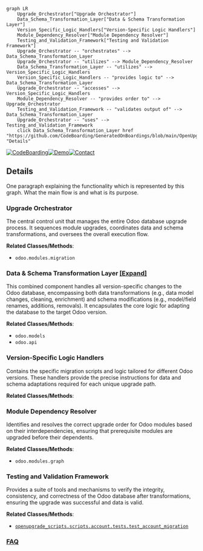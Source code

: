 ```mermaid
graph LR
    Upgrade_Orchestrator["Upgrade Orchestrator"]
    Data_Schema_Transformation_Layer["Data & Schema Transformation Layer"]
    Version_Specific_Logic_Handlers["Version-Specific Logic Handlers"]
    Module_Dependency_Resolver["Module Dependency Resolver"]
    Testing_and_Validation_Framework["Testing and Validation Framework"]
    Upgrade_Orchestrator -- "orchestrates" --> Data_Schema_Transformation_Layer
    Upgrade_Orchestrator -- "utilizes" --> Module_Dependency_Resolver
    Data_Schema_Transformation_Layer -- "utilizes" --> Version_Specific_Logic_Handlers
    Version_Specific_Logic_Handlers -- "provides logic to" --> Data_Schema_Transformation_Layer
    Upgrade_Orchestrator -- "accesses" --> Version_Specific_Logic_Handlers
    Module_Dependency_Resolver -- "provides order to" --> Upgrade_Orchestrator
    Testing_and_Validation_Framework -- "validates output of" --> Data_Schema_Transformation_Layer
    Upgrade_Orchestrator -- "uses" --> Testing_and_Validation_Framework
    click Data_Schema_Transformation_Layer href "https://github.com/CodeBoarding/GeneratedOnBoardings/blob/main/OpenUpgrade/Data_Schema_Transformation_Layer.md" "Details"
```

[![CodeBoarding](https://img.shields.io/badge/Generated%20by-CodeBoarding-9cf?style=flat-square)](https://github.com/CodeBoarding/GeneratedOnBoardings)[![Demo](https://img.shields.io/badge/Try%20our-Demo-blue?style=flat-square)](https://www.codeboarding.org/demo)[![Contact](https://img.shields.io/badge/Contact%20us%20-%20contact@codeboarding.org-lightgrey?style=flat-square)](mailto:contact@codeboarding.org)

## Details

One paragraph explaining the functionality which is represented by this graph. What the main flow is and what is its purpose.

### Upgrade Orchestrator
The central control unit that manages the entire Odoo database upgrade process. It sequences module upgrades, coordinates data and schema transformations, and oversees the overall execution flow.


**Related Classes/Methods**:

- `odoo.modules.migration`


### Data & Schema Transformation Layer [[Expand]](./Data_Schema_Transformation_Layer.md)
This combined component handles all version-specific changes to the Odoo database, encompassing both data transformations (e.g., data model changes, cleaning, enrichment) and schema modifications (e.g., model/field renames, additions, removals). It encapsulates the core logic for adapting the database to the target Odoo version.


**Related Classes/Methods**:

- `odoo.models`
- `odoo.api`


### Version-Specific Logic Handlers
Contains the specific migration scripts and logic tailored for different Odoo versions. These handlers provide the precise instructions for data and schema adaptations required for each unique upgrade path.


**Related Classes/Methods**:



### Module Dependency Resolver
Identifies and resolves the correct upgrade order for Odoo modules based on their interdependencies, ensuring that prerequisite modules are upgraded before their dependents.


**Related Classes/Methods**:

- `odoo.modules.graph`


### Testing and Validation Framework
Provides a suite of tools and mechanisms to verify the integrity, consistency, and correctness of the Odoo database after transformations, ensuring the upgrade was successful and data is valid.


**Related Classes/Methods**:

- <a href="https://github.com/OCA/OpenUpgrade/blob/17.0/openupgrade_scripts/scripts/account/tests/test_account_migration.py" target="_blank" rel="noopener noreferrer">`openupgrade_scripts.scripts.account.tests.test_account_migration`</a>




### [FAQ](https://github.com/CodeBoarding/GeneratedOnBoardings/tree/main?tab=readme-ov-file#faq)